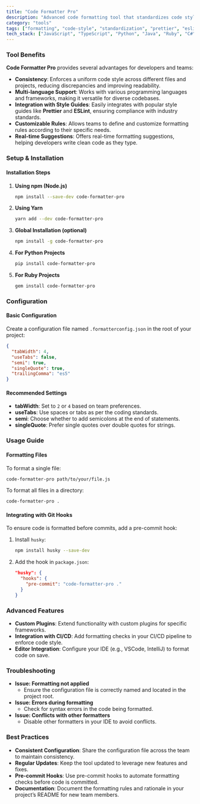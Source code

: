 ```yaml
---
title: "Code Formatter Pro"
description: "Advanced code formatting tool that standardizes code style across teams, ensuring consistency and adherence to style guides."
category: "tools"
tags: ["formatting", "code-style", "standardization", "prettier", "eslint", "consistency", "automation", "integration"]
tech_stack: ["JavaScript", "TypeScript", "Python", "Java", "Ruby", "C#", "PHP", "HTML", "CSS", "Go"]
---
```


### Tool Benefits
**Code Formatter Pro** provides several advantages for developers and teams:
- **Consistency**: Enforces a uniform code style across different files and projects, reducing discrepancies and improving readability.
- **Multi-language Support**: Works with various programming languages and frameworks, making it versatile for diverse codebases.
- **Integration with Style Guides**: Easily integrates with popular style guides like **Prettier** and **ESLint**, ensuring compliance with industry standards.
- **Customizable Rules**: Allows teams to define and customize formatting rules according to their specific needs.
- **Real-time Suggestions**: Offers real-time formatting suggestions, helping developers write clean code as they type.

### Setup & Installation
#### Installation Steps
1. **Using npm (Node.js)**
   ```bash
   npm install --save-dev code-formatter-pro
   ```

2. **Using Yarn**
   ```bash
   yarn add --dev code-formatter-pro
   ```

3. **Global Installation (optional)**
   ```bash
   npm install -g code-formatter-pro
   ```

4. **For Python Projects**
   ```bash
   pip install code-formatter-pro
   ```

5. **For Ruby Projects**
   ```bash
   gem install code-formatter-pro
   ```

### Configuration
#### Basic Configuration
Create a configuration file named `.formatterconfig.json` in the root of your project:
```json
{
  "tabWidth": 4,
  "useTabs": false,
  "semi": true,
  "singleQuote": true,
  "trailingComma": "es5"
}
```
#### Recommended Settings
- **tabWidth**: Set to `2` or `4` based on team preferences.
- **useTabs**: Use spaces or tabs as per the coding standards.
- **semi**: Choose whether to add semicolons at the end of statements.
- **singleQuote**: Prefer single quotes over double quotes for strings.

### Usage Guide
#### Formatting Files
To format a single file:
```bash
code-formatter-pro path/to/your/file.js
```
To format all files in a directory:
```bash
code-formatter-pro .
```
#### Integrating with Git Hooks
To ensure code is formatted before commits, add a pre-commit hook:
1. Install `husky`:
   ```bash
   npm install husky --save-dev
   ```
2. Add the hook in `package.json`:
   ```json
   "husky": {
     "hooks": {
       "pre-commit": "code-formatter-pro ."
     }
   }
   ```

### Advanced Features
- **Custom Plugins**: Extend functionality with custom plugins for specific frameworks.
- **Integration with CI/CD**: Add formatting checks in your CI/CD pipeline to enforce code style.
- **Editor Integration**: Configure your IDE (e.g., VSCode, IntelliJ) to format code on save.

### Troubleshooting
- **Issue: Formatting not applied**
  - Ensure the configuration file is correctly named and located in the project root.
- **Issue: Errors during formatting**
  - Check for syntax errors in the code being formatted.
- **Issue: Conflicts with other formatters**
  - Disable other formatters in your IDE to avoid conflicts.

### Best Practices
- **Consistent Configuration**: Share the configuration file across the team to maintain consistency.
- **Regular Updates**: Keep the tool updated to leverage new features and fixes.
- **Pre-commit Hooks**: Use pre-commit hooks to automate formatting checks before code is committed.
- **Documentation**: Document the formatting rules and rationale in your project’s README for new team members.